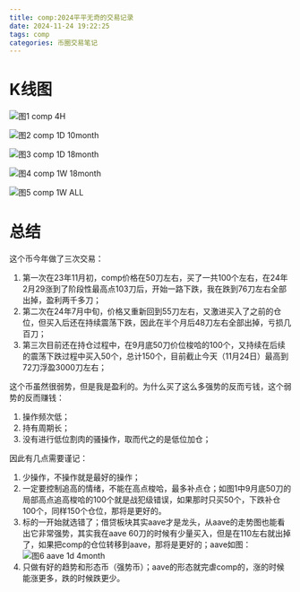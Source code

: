 ```yaml
---
title: comp:2024平平无奇的交易记录
date: 2024-11-24 19:22:25
tags: comp
categories: 币圈交易笔记
---
```


# K线图

![图1 comp 4H](comp_4h.png)

![图2 comp 1D 10month](comp_d_10m.png)

![图3 comp 1D 18month](comp_d_18m.png)

![图4 comp 1W 18month](comp_w_18m.png)

![图5 comp 1W ALL](comp_w_all.png)

# 总结

这个币今年做了三次交易：

1. 第一次在23年11月初，comp价格在50刀左右，买了一共100个左右，在24年2月29涨到了阶段性最高点103刀后，开始一路下跌，我在跌到76刀左右全部出掉，盈利两千多刀；
2. 第二次在24年7月中旬，价格又重新回到55刀左右，又激进买入了之前的仓位，但买入后还在持续震荡下跌，因此在半个月后48刀左右全部出掉，亏损几百刀；
3. 第三次目前还在持仓过程中，在9月底50刀价位梭哈的100个，又持续在后续的震荡下跌过程中买入50个，总计150个，目前截止今天（11月24日）最高到72刀浮盈3000刀左右；

这个币虽然很弱势，但是我是盈利的。为什么买了这么多强势的反而亏钱，这个弱势的反而赚钱：

1. 操作频次低；
2. 持有周期长；
3. 没有进行低位割肉的骚操作，取而代之的是低位加仓；

因此有几点需要谨记：

1. 少操作，不操作就是最好的操作；
2. 一定要控制追高的情绪，不能在高点梭哈，最多补点仓；如图1中9月底50刀的局部高点追高梭哈的100个就是战犯级错误，如果那时只买50个，下跌补仓100个，同样150个仓位，那将是更好的。
3. 标的一开始就选错了；借贷板块其实aave才是龙头，从aave的走势图也能看出它非常强势，其实我在aave 60刀的时候有少量买入，但是在110左右就出掉了，如果把comp的仓位转移到aave，那将是更好的；aave如图：
    ![图6 aave 1d 4month](aave_d_4m.png)
4. 只做有好的趋势和形态币（强势币）；aave的形态就完虐comp的，涨的时候能涨更多，跌的时候跌更少。